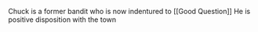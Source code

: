 Chuck is a former bandit who is now indentured to [[Good Question]]
He is positive disposition with the town